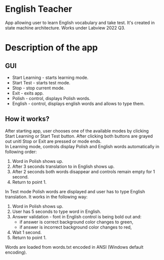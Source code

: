 # English Teacher
App allowing user to learn English vocabulary and take test. It's created in state machine architecture. Works under Labview 2022 Q3.

# Description of the app
## GUI
* Start Learning - starts learning mode.
* Start Test - starts test mode.
* Stop - stop current mode.
* Exit - exits app.
* Polish - control, displays Polish words.
* English - control, displays english words and allows to type them.

## How it works?
After starting app, user chooses one of the available modes by clicking Start Learning or Start Test button. After clicking both buttons are grayed out unitl Stop or Exit are pressed or mode ends.<br>
In Learning mode, controls display Polish and English words automatically in following order:
1. Word in Polish shows up.
2. After 3 seconds translation to in English shows up.
3. After 2 seconds both words disappear and controls remain empty for 1 second.
4. Return to point 1.


In Test mode Polish words are displayed and user has to type English translation. It works in the following way:
1. Word in Polish shows up.
2. User has 5 seconds to type word in English.
3. Answer validation - font in English control is being bold out and:
	* if answer is correct background color changes to green,
	* if answer is incorrect background color changes to red,
4. Wait 1 second.
4. Return to point 1.

Words are loaded from words.txt encoded in ANSI (Windows default encoding).
